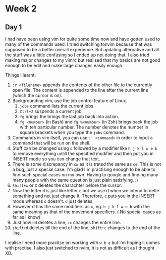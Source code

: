 # Week 2

## Day 1
I had have been using vim for quite some time now and have gotten used to many of the commands used. I tried switching tonvim because that was supposed to be a better overall experience. But updating alternative and all the stuff was a little confusing so I ended up not doing that. I also tried making major changes to my vimrc but realised that my basics are not good enough to be edit and make large changes easily enough.

Things I learnt:
1. `:r <filename>` appends the contents of the other file to the currently open file. The content is appended to the line after the current line (which the cursor is on).
2. Backgrounding vim, use the job control feature of Linux.
    1. `jobs` command lists the current jobs.
    2. `Ctrl+Z` suspends a current job.
    3. `fg` brings the brings the last job back into action.
    4. `fg <number>` (in Bash) and `fg %<number>` (in Zsh) brings back the job with teh particular number. The number denotes the number in square brackets when you type the `jobs` command.
3. Commands in vim itself, you can use `:! <command>` in order to input a command that will be run on the shell.
4. Stuff can be changed using `c` followed by a modifier like `h j k l w e b` to remove everything untill the specified modifier and then put you in INSERT mode so you can change that text.
5. There is some discrepancy in `cw` as it is trated the same as `ce`. This is not a bug, just a special case. I'm glad I'm practising enough to be able to find such special cases on my own. Having to google and finding many many people with the same question is just plain satisfying. :)
6. `Shift+x` or `X` deletes the charachter before the cursor.
7. Now the letter `d` is just like letter `c` but we use d when we intend to delte something and not just change it. Therefore, `c` puts you in the INSERT mode whereas `d` doesn't. `d` just deletes.
8. However d has the same modifiers as c, eg. `h j k l w e b` with the same meaning as that of the movement specifiers. ( No special cases as far as I know)
9. Just how `dd` deletes a line, `cc` changes the entire line.
10. `shift+d` deletes till the end of the line, `shift+c` changes to the end of the line.

I realise I need more pracitse on working with `w b e` but I'm hoping it comes with practise.
I also just switched to nvim, it is not as difficult as I thought XD.
